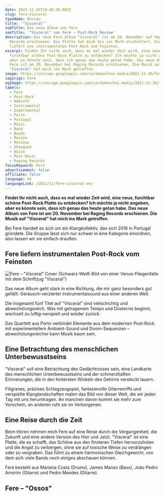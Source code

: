 ```yaml
---
date: 2021-11-26T14:46:16.882Z
slug: fere-visceral
typeName: Review
title: '"Visceral"'
subTitle: Das neue Album von Fere
seoTitle: '"Visceral" von Fere – Post-Rock Review'
description: Das neue Fere Album "Visceral" ist am 20. November auf Raging
  Records erschienen. Die Platte hat mich bis ins Mark erschüttert. Die Band
  liefert uns instrumentalen Post-Rock vom Feinsten.
excerpt: Findet Ihr nicht auch, dass es mal wieder Zeit wird, eine neue,
  furchtbar schöne Post-Rock Platte zu entdecken? Ich möchte ja nicht angeben,
  aber es könnte sein, dass ich genau das heute getan habe. Das neue Album von
  Fere ist am 20. November bei Raging Records erschienen. Die Musik auf
  "Visceral" hat mich ins Mark getroffen.
image: https://storage.googleapis.com/cardamonchai-media/2021-11-26/fere-visceral-header-jpg-imagine-080808_000000_1024_768/640.webp
copyrigt: Fere
ogImage: https://storage.googleapis.com/cardamonchai-media/2021-11-26/fere-visceral-fb-png-imagine-080808_1a1a1a_1200_628/640.webp
labels:
  - Fere
  - Post-Rock
  - Ambient
  - Instrumental
  - Experimental
  - Porto
  - Portugal
  - Music
  - Band
  - Bands
  - Review
  - Reviews
  - Shoegaze
  - Noise
  - Post-Music
  - Raging Records
focusKeyword: Fere
advertisement: false
affiliate: false
language: de
languageLink: /2021/11/fere-visceral-en/
---
```

**Findet Ihr nicht auch, dass es mal wieder Zeit wird, eine neue, furchtbar schöne Post-Rock Platte zu entdecken? Ich möchte ja nicht angeben, aber es könnte sein, dass ich genau das heute getan habe. Das neue Album von Fere ist am 20. November bei Raging Records erschienen. Die Musik auf "Visceral" hat mich ins Mark getroffen.**

Bei Fere handelt es sich um ein Klangkollektiv, das sich 2016 in Portugal gründete. Die Gruppe lässt sich nur schwer in eine Kategorie einordnen, also lassen wir sie einfach draußen.

## Fere liefern instrumentalen Post-Rock vom Feinsten

![Fere – "Visceral" Cover (Schwarz-Weiß-Bild von einer Venus-Fliegenfalle mit dem Schriftzug "Visceral")](https://storage.googleapis.com/cardamonchai-media/2021-11-26/fere-visceral-jpeg-imagine-080808_202020_425_425/640.webp "Fere – \"Visceral\"")

Das neue Album geht stark in eine Richtung, die mir ganz besonders gut gefällt: Geräusch-verzierter Instrumentalsound aus einer anderen Welt.

Die insgesamt fünf Titel auf "Visceral" sind vielschichtig und abwechslungsreich. Was mit getragenem Tempo und Düsternis beginnt, wechselt zu luftig-verspielt und wieder zurück.

Das Quartett aus Porto verbindet Elemente aus dem modernen Post-Rock mit experimentellem Ambient-Sound und Doom-Sequenzen – abwechslungsreicher kann Musik kaum sein.

## Eine Betrachtung des menschlichen Unterbewusstseins

"Visceral" soll eine Betrachtung des Gedächtnisses sein,  eine Landkarte des menschlichen Unterbewusstseins und der schmerzhaften Erinnerungen, die in den hintersten Winkeln des Gehirns versteckt lauern.

Filigranes, präzises Schlagzeugspiel, fantasievolle Gitarrenriffs und verspielte Klanglandschaften malen das Bild von dieser Welt, die wir jeden Tag mit uns herumtragen. An manchen davon kommt sie mehr zum Vorschein, an anderen ruht sie im Verborgenen.

## Eine Reise durch die Zeit

Beim Hören nehmen mich Fere auf eine Reise durch die Vergangenheit, die Zukunft und eine andere Version des Hier und Jetzt. "Visceral" ist eine Platte, die es schafft, das Schöne aus den finsteren Tiefen hervorzuholen und die Angst zu verbergen, ohne sie auf toxische Weise zu verdrängen oder zu vergraben. Das führt zu einem harmonischen Gleichgewicht, von dem sich viele Bands noch einiges abschauen können.

Fere besteht aus Mariana Costa (Drums), James Manso (Bass), João Pedro Amorim (Gitarre) und Pedro Mendes (Gitarre).

## Fere – "Ossos"

<YouTube id="8oxpUmbi5PE" />

